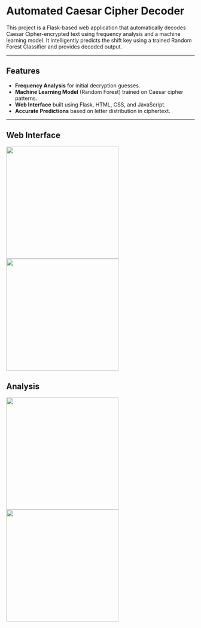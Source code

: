 # Automated Caesar Cipher Decoder

This project is a Flask-based web application that automatically decodes Caesar Cipher-encrypted text using frequency analysis and a machine learning model. It intelligently predicts the shift key using a trained Random Forest Classifier and provides decoded output.

---

## Features

- **Frequency Analysis** for initial decryption guesses.
- **Machine Learning Model** (Random Forest) trained on Caesar cipher patterns.
- **Web Interface** built using Flask, HTML, CSS, and JavaScript.
- **Accurate Predictions** based on letter distribution in ciphertext.

---

## Web Interface
<img src="https://github.com/user-attachments/assets/b0ffa86f-a6d9-4778-8063-c7742fce5005" width="300"/>
<img src="https://github.com/user-attachments/assets/d7ba41da-b6b4-4130-a2f7-c0fbf4f0275f" width="300"/>


## Analysis
<img src="https://github.com/user-attachments/assets/d217fe10-5c5a-4906-972f-a496759ba08c" width="300"/> 
<img src="https://github.com/user-attachments/assets/197965fd-bdbb-4c34-8bbe-2885da265f22" width="300"/>





 
